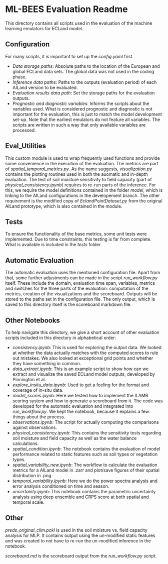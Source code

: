# ML-BEES Evaluation Readme
This directory contains all scripts used in the evaluation of the machine learning emulators for ECLand model. 

## Configuration
For many scripts, it is important to set up the *config.yaml* first.
- *Data storage paths*: Absolute paths to the location of the European and global ECLand data sets. The global data was not used in the coding phase.
- *Inference data paths*: Paths to the outputs (evaluation period) of each AILand version to be evaluated.
- *Evaluation results data path*: Set the storage paths for the evaluation outputs.
- *Prognostic and diagnostic variables*: Informs the scripts about the variables used. What is considered prognostic and diagnostic is not important for the evaluation, this is just to match the model development set-up. Note that the earliest emulators do not feature all variables. The scripts are written in such a way that only available variables are processed.

## Eval_Utilities
This custom module is used to wrap frequently used functions and provide some convenience in the execution of the evaluation. The metrics are part of *spatial_temporal_metrics.py*. 
As the name suggests, *visualization.py* contains the plotting routines used in both the auomatic and in-depth evaluation. 
The test of soil moisture sensitivity to field capacity (part of *physical_consistency.ipynb*) requires to re-run parts of the inference. For this, we require the model definitions contained in the folder *model*, which is linking to the AILand configurations in the developement branch. The other requirement is the modified copy of *EclandPointDataset.py* from the original AILand prototype, which is also contained in the module.

## Tests
To ensure the functionality of the base metrics, some unit tests were implemented. Due to time constraints, this testing is far from complete. What is available is included in the *tests* folder.

## Automatic Evaluation
The automatic evaluation uses the mentioned configuration file. Apart from that, some further adjustments can be made in the script *run_workflow.py* itself. These include the domain, evaluation time span, variables, metrics and switches for the three parts of the evaluation: computation of the metrics, creation of the visualizations and the scoreboard.
Outputs will be stored to the paths set in the configuration file. The only output, which is saved to this directory itself is the scoreboard markdown file.

## Other Notebooks
To help navigate this directory, we give a short account of other evaluation scripts included in this directory in alphabetical order:
- *consistency.ipynb*: This is used for exploring the output data. We looked at whether the data actually matches with the computed scores to rule out mistakes. We also looked at exceptional grid points and whether they have something in common.
- *data_extract.ipynb*: This is an example script to show how can we extract and visualize the saved ECLand model outputs, developed by Pinnington et al.
- *explore_insitu_data.ipynb*: Used to get a feeling for the format and coverage of in-situ data.
- *model_scores.ipynb*: Here we tested how to implement the ILAMB scoring system and how to generate a scoreboard from it. The code was developed for the automatic evaluation and integrated into *run_workflow.py*. We kept the notebook, because it explains a few things about the process.
- *observations.ipynb*: The script for actually computing the comparisons against observations.
- *physical_consistency.ipynb*: This contains the sensitivity tests regarding soil moisture and field capacity as well as the water balance calculations.
- *spatial_condition.ipynb*: The notebook contains the evaluation of model performance related to static features such as soil types or vegetation types.
- *spatial_variability_new.ipynb*: The workflow to calculate the evaluation metrics for a AILand model in .zarr and plot/save figures of their spatial distribution in .png
- *temporal_variability.ipynb*: Here we do the power spectra analysis and error analysis conditioned on time and season.
- *uncertainty.ipynb*: This notebook contains the parametric uncertainty analysis using deep ensemble and CRPS score at both spatial and temporal scale.

## Other
*preds_original_clim.pckl* is used in the soil moisture vs. field capacity analysis for MLP. It contains output using the un-modified static features and was created to not have to re-run the un-modified inference in the notebook.

*scoreboard.md* is the scoreboard output from the *run_workflow.py* script.